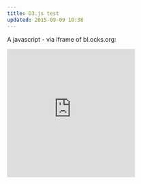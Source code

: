 ```yaml
---
title: D3.js test
updated: 2015-09-09 10:38
---
```


A javascript - via iframe of bl.ocks.org:

<iframe src="http://bl.ocks.org/standarderror/raw/4cbf70c74747c829e4a6/"
frameborder="0" nwidth='300' height='300' scrolling="no"></iframe>
